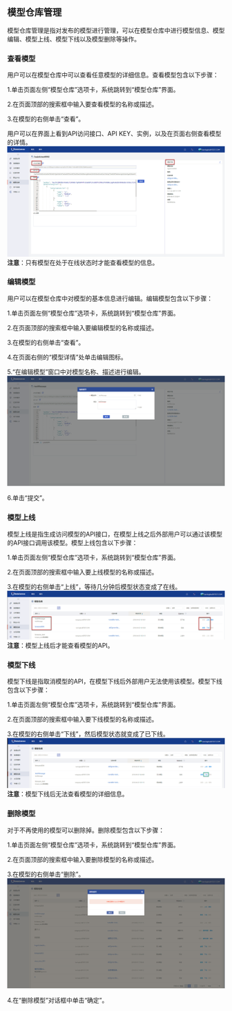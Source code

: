 ## 模型仓库管理
模型仓库管理是指对发布的模型进行管理，可以在模型仓库中进行模型信息、模型编辑、模型上线、模型下线以及模型删除等操作。

### 查看模型
用户可以在模型仓库中可以查看任意模型的详细信息。查看模型包含以下步骤：

1.单击页面左侧“模型仓库”选项卡，系统跳转到“模型仓库”界面。

2.在页面顶部的搜索框中输入要查看模型的名称或描述。
 
3.在模型的右侧单击“查看”。

用户可以在界面上看到API访问接口、API KEY、实例，以及在页面右侧查看模型的详情。
![](/assets/查看模型.png)
**注意**：只有模型在处于在线状态时才能查看模型的信息。

### 编辑模型
用户可以在模型仓库中对模型的基本信息进行编辑。编辑模型包含以下步骤：

1.单击页面左侧“模型仓库”选项卡，系统跳转到“模型仓库”界面。

2.在页面顶部的搜索框中输入要编辑模型的名称或描述。
 
3.在模型的右侧单击“查看”。

4.在页面右侧的“模型详情”处单击编辑图标。

5.“在编辑模型”窗口中对模型名称、描述进行编辑。
![](/assets/编辑模型.png)

6.单击“提交”。


### 模型上线
模型上线是指生成访问模型的API接口，在模型上线之后外部用户可以通过该模型的API接口调用该模型。模型上线包含以下步骤：

1.单击页面左侧“模型仓库”选项卡，系统跳转到“模型仓库”界面。

2.在页面顶部的搜索框中输入要上线模型的名称或描述。
    
3.在模型的右侧单击“上线”，等待几分钟后模型状态变成了在线。
![](/assets/模型上线.png)
**注意**：模型上线后才能查看模型的API。

### 模型下线
模型下线是指取消模型的API，在模型下线后外部用户无法使用该模型。模型下线包含以下步骤：

1.单击页面左侧“模型仓库”选项卡，系统跳转到“模型仓库”界面。

2.在页面顶部的搜索框中输入要下线模型的名称或描述。
    
3.在模型的右侧单击“下线”，然后模型状态就变成了已下线。
![](/assets/模型下线.png)
**注意**：模型下线后无法查看模型的详细信息。

### 删除模型
对于不再使用的模型可以删除掉。删除模型包含以下步骤：

1.单击页面左侧“模型仓库”选项卡，系统跳转到“模型仓库”界面。

2.在页面顶部的搜索框中输入要删除模型的名称或描述。
   
3.在模型的右侧单击“删除”。
![](/assets/删除模型.png)

4.在“删除模型”对话框中单击“确定”。










  
